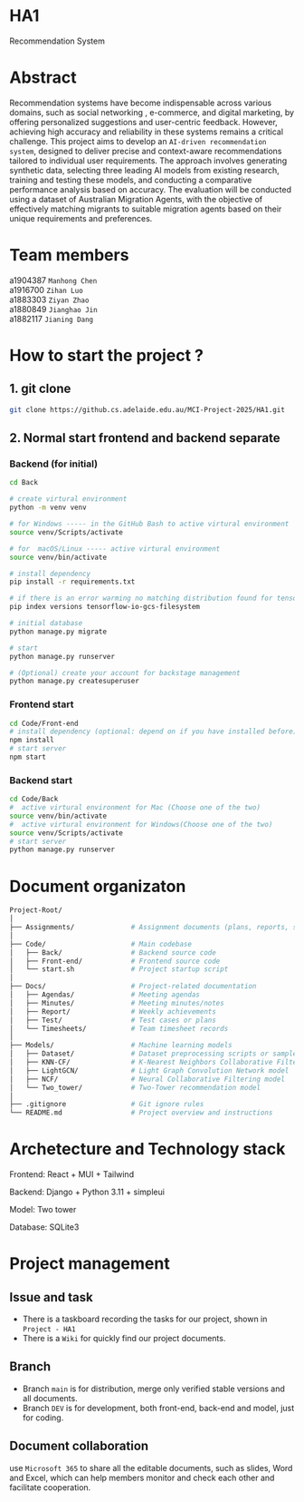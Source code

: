# HA1
Recommendation System

# Abstract
Recommendation systems have become indispensable across various domains, such as social networking , e-commerce, and digital marketing, by offering personalized suggestions and user-centric feedback. However, achieving high accuracy and reliability in these systems remains a critical challenge. This project aims to develop an `AI-driven recommendation system`, designed to deliver precise and context-aware recommendations tailored to individual user requirements. The approach involves generating synthetic data, selecting three leading AI models from existing research, training and testing these models, and conducting a comparative performance analysis based on accuracy. The evaluation will be conducted using a dataset of Australian Migration Agents, with the objective of effectively matching migrants to suitable migration agents based on their unique requirements and preferences.

# Team members
a1904387 `Manhong Chen`	<br>
a1916700 `Zihan Luo`<br>
a1883303 `Ziyan Zhao`	<br>
a1880849 `Jianghao Jin`	<br>
a1882117 `Jianing Dang`	

# How to start the project ?
## 1. git clone

   ```bash
   git clone https://github.cs.adelaide.edu.au/MCI-Project-2025/HA1.git
   ```

## 2. Normal start frontend and backend separate

### Backend (for initial)
   ```bash
   cd Back

   # create virtural environment 
   python -m venv venv

   # for Windows ----- in the GitHub Bash to active virtural environment
   source venv/Scripts/activate

   # for  macOS/Linux ----- active virtural environment
   source venv/bin/activate

   # install dependency
   pip install -r requirements.txt

   # if there is an error warming no matching distribution found for tensorflow-io-gcs-filesystem==0.37.1 for Windows users, please check the version you can get by the follwoing lines, then select a applicable version number and change the version number in the file requirements.txt
   pip index versions tensorflow-io-gcs-filesystem

   # initial database
   python manage.py migrate

   # start
   python manage.py runserver

   # (Optional) create your account for backstage management
   python manage.py createsuperuser
   ```

### Frontend start
   ```bash
   cd Code/Front-end
   # install dependency (optional: depend on if you have installed before)
   npm install
   # start server
   npm start
   ```

### Backend start
   ```bash
   cd Code/Back
   #  active virtural environment for Mac (Choose one of the two)
   source venv/bin/activate
   #  active virtural environment for Windows(Choose one of the two)
   source venv/Scripts/activate
   # start server
   python manage.py runserver
   ```

   
# Document organizaton
   ```bash
   Project-Root/
│
├── Assignments/              # Assignment documents (plans, reports, slides)
│
├── Code/                     # Main codebase
│   ├── Back/                 # Backend source code
│   ├── Front-end/            # Frontend source code 
│   └── start.sh              # Project startup script
│
├── Docs/                     # Project-related documentation
│   ├── Agendas/              # Meeting agendas
│   ├── Minutes/              # Meeting minutes/notes
│   ├── Report/               # Weekly achievements
│   ├── Test/                 # Test cases or plans
│   └── Timesheets/           # Team timesheet records
│
├── Models/                   # Machine learning models
│   ├── Dataset/              # Dataset preprocessing scripts or samples
│   ├── KNN-CF/               # K-Nearest Neighbors Collaborative Filtering model
│   ├── LightGCN/             # Light Graph Convolution Network model
│   ├── NCF/                  # Neural Collaborative Filtering model
│   └── Two_tower/            # Two-Tower recommendation model
│
├── .gitignore                # Git ignore rules
└── README.md                 # Project overview and instructions

   ```


# Archetecture and Technology stack
Frontend: React + MUI + Tailwind

Backend: Django + Python 3.11 + simpleui

Model: Two tower

Database: SQLite3

# Project management
## Issue and task
- There is a taskboard recording the tasks for our project, shown in `Project - HA1` <br>
- There is a `Wiki` for quickly find our project documents.

## Branch
- Branch `main` is for distribution, merge only verified stable versions and all documents.
- Branch `DEV` is for development, both front-end, back-end and model, just for coding.

## Document collaboration

use `Microsoft 365` to share all the editable documents, such as slides, Word and Excel, which can help members monitor and check each other and facilitate cooperation.




